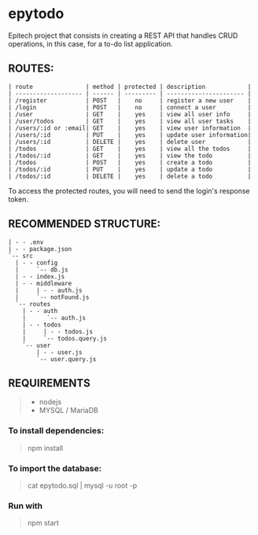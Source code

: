 # epytodo

Epitech project that consists in creating a REST API that handles CRUD operations, in this case, for a to-do list application.

## ROUTES:
```
| route               | method | protected | description            |
| ------------------- | ------ | --------- | ---------------------- |
| /register           | POST   |    no     | register a new user    |
| /login              | POST   |    no     | connect a user         |
| /user               | GET    |    yes    | view all user info     |
| /user/todos         | GET    |    yes    | view all user tasks    |
| /users/:id or :email| GET    |    yes    | view user information  |
| /users/:id          | PUT    |    yes    | update user information|
| /users/:id          | DELETE |    yes    | delete user            |
| /todos              | GET    |    yes    | view all the todos     |
| /todos/:id          | GET    |    yes    | view the todo          |
| /todos              | POST   |    yes    | create a todo          |
| /todos/:id          | PUT    |    yes    | update a todo          |
| /todos/:id          | DELETE |    yes    | delete a todo          |
```
To access the protected routes, you will need to send the login's response token.

## RECOMMENDED STRUCTURE:

```
| - - .env
| - - package.json
`-- src
  | - - config
  |     `-- db.js
  | - - index.js
  | - - middleware
  |     | - - auth.js
  |     `-- notFound.js
  `-- routes
    | - - auth
    |	   `-- auth.js
    | - - todos
    |     | - - todos.js
    |     `-- todos.query.js
    `-- user
        | - - user.js
        `-- user.query.js
```

## REQUIREMENTS

> - nodejs
> - MYSQL / MariaDB

### To install dependencies:

> npm install

### To import the database:

> cat epytodo.sql | mysql -u root -p

### Run with

> npm start

